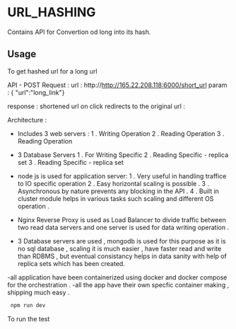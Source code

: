 # URL_HASHING

Contains API for Convertion od long into its hash.


## Usage

To get hashed url for a long url 

API - 
POST Request : 
url : http://http://165.22.208.118:6000/short_url
param : { "url":"long_link"} 

response : shortened url on click  redirects to the original url : 

Architecture :

- Includes 3 web servers :
1 . Writing Operation
2 . Reading Operation
3 . Reading Operation

- 3 Database Servers 
1  . For Writing Specific
2  . Reading Specific - replica set
3  . Reading Specific - replica set

- node js is used for application server:
1 . Very useful in handling traffice to IO specific operation 
2 . Easy horizontal scaling is possible .
3 . Asynchronous by nature prevents any blocking in the API . 
4 . Built in cluster module helps in various tasks such scaling and different OS operation . 

- Nginx Reverse Proxy is used as Load Balancer to divide traffic between two read data servers and one server is used for data writing operation . 

- 3 Database servers are used , mongodb is used for this purpose as it is no sql database , scaling  it is much easier , have faster read and write than RDBMS ,  but eventual consistancy helps in data sanity with help of replica sets which has been created.


-all application have been containerized using docker and docker compose for the orchestration . 
-all the app have their own specfic container making , shipping  much easy .  





```bash
 npm run dev
```

To run the test


